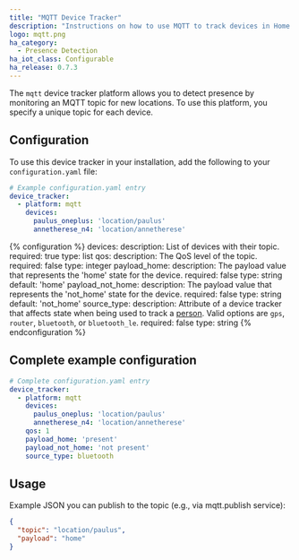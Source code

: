 ```yaml
---
title: "MQTT Device Tracker"
description: "Instructions on how to use MQTT to track devices in Home Assistant."
logo: mqtt.png
ha_category:
  - Presence Detection
ha_iot_class: Configurable
ha_release: 0.7.3
---
```



The `mqtt` device tracker platform allows you to detect presence by monitoring an MQTT topic for new locations. To use this platform, you specify a unique topic for each device.

## Configuration

To use this device tracker in your installation, add the following to your `configuration.yaml` file:

```yaml
# Example configuration.yaml entry
device_tracker:
  - platform: mqtt
    devices:
      paulus_oneplus: 'location/paulus'
      annetherese_n4: 'location/annetherese'
```

{% configuration %}
devices:
  description: List of devices with their topic.
  required: true
  type: list
qos:
  description: The QoS level of the topic.
  required: false
  type: integer
payload_home:
  description: The payload value that represents the 'home' state for the device.
  required: false
  type: string
  default: 'home'
payload_not_home:
  description: The payload value that represents the 'not_home' state for the device.
  required: false
  type: string
  default: 'not_home'
source_type:
  description: Attribute of a device tracker that affects state when being used to track a [person](/integrations/person/). Valid options are `gps`, `router`, `bluetooth`, or `bluetooth_le`.
  required: false
  type: string
{% endconfiguration %}

## Complete example configuration

```yaml
# Complete configuration.yaml entry
device_tracker:
  - platform: mqtt
    devices:
      paulus_oneplus: 'location/paulus'
      annetherese_n4: 'location/annetherese'
    qos: 1
    payload_home: 'present'
    payload_not_home: 'not present'
    source_type: bluetooth
```

## Usage

Example JSON you can publish to the topic (e.g., via mqtt.publish service):

```json
{
  "topic": "location/paulus",
  "payload": "home"
}
```
